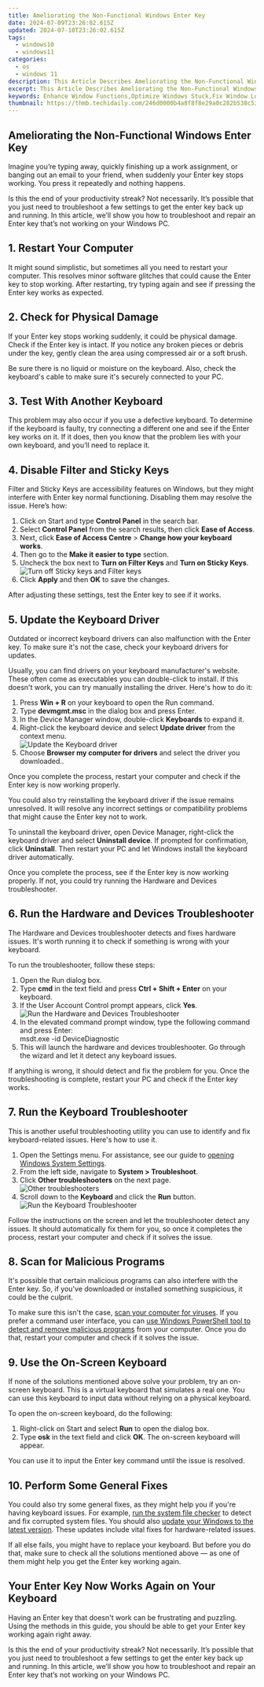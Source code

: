 ```yaml
---
title: Ameliorating the Non-Functional Windows Enter Key
date: 2024-07-09T23:26:02.615Z
updated: 2024-07-10T23:26:02.615Z
tags:
  - windows10
  - windows11
categories:
  - os
  - windows 11
description: This Article Describes Ameliorating the Non-Functional Windows Enter Key
excerpt: This Article Describes Ameliorating the Non-Functional Windows Enter Key
keywords: Enhance Window Functions,Optimize Windows Stuck,Fix Window Lockup Issues,Improve Input Window Response,Rectify Delayed Keypress,Correct Non-Functioning Keys,Solve Slow Window Activation
thumbnail: https://thmb.techidaily.com/246d0000b4a8f8f8e29a0c282b538c53c7dcabe9e936ddda4c95b0a712854944.jpg
---
```


## Ameliorating the Non-Functional Windows Enter Key

 Imagine you’re typing away, quickly finishing up a work assignment, or banging out an email to your friend, when suddenly your Enter key stops working. You press it repeatedly and nothing happens.

 Is this the end of your productivity streak? Not necessarily. It’s possible that you just need to troubleshoot a few settings to get the enter key back up and running. In this article, we’ll show you how to troubleshoot and repair an Enter key that’s not working on your Windows PC.

## 1\. Restart Your Computer

 It might sound simplistic, but sometimes all you need to restart your computer. This resolves minor software glitches that could cause the Enter key to stop working. After restarting, try typing again and see if pressing the Enter key works as expected.

## 2\. Check for Physical Damage

 If your Enter key stops working suddenly, it could be physical damage. Check if the Enter key is intact. If you notice any broken pieces or debris under the key, gently clean the area using compressed air or a soft brush.

 Be sure there is no liquid or moisture on the keyboard. Also, check the keyboard's cable to make sure it's securely connected to your PC.

## 3\. Test With Another Keyboard

 This problem may also occur if you use a defective keyboard. To determine if the keyboard is faulty, try connecting a different one and see if the Enter key works on it. If it does, then you know that the problem lies with your own keyboard, and you’ll need to replace it.

## 4\. Disable Filter and Sticky Keys

 Filter and Sticky Keys are accessibility features on Windows, but they might interfere with Enter key normal functioning. Disabling them may resolve the issue. Here’s how:

1. Click on Start and type **Control Panel** in the search bar.
2. Select **Control Panel** from the search results, then click **Ease of Access**.
3. Next, click **Ease of Access Centre** \> **Change how your keyboard works**.
4. Then go to the **Make it easier to type** section.
5. Uncheck the box next to **Turn on Filter Keys** and **Turn on Sticky Keys**.  
![Turn off Sticky keys and Filter keys](https://static1.makeuseofimages.com/wordpress/wp-content/uploads/2023/03/turn-off-sticky-keys-and-filter-keys.jpg)
6. Click **Apply** and then **OK** to save the changes.

 After adjusting these settings, test the Enter key to see if it works.

## 5\. Update the Keyboard Driver

 Outdated or incorrect keyboard drivers can also malfunction with the Enter key. To make sure it's not the case, check your keyboard drivers for updates.

 Usually, you can find drivers on your keyboard manufacturer's website. These often come as executables you can double-click to install. If this doesn't work, you can try manually installing the driver. Here's how to do it:

1. Press **Win + R** on your keyboard to open the Run command.
2. Type **devmgmt.msc** in the dialog box and press Enter.
3. In the Device Manager window, double-click **Keyboards** to expand it.
4. Right-click the keyboard device and select **Update driver** from the context menu.  
![Update the Keyboard driver](https://static1.makeuseofimages.com/wordpress/wp-content/uploads/2023/03/update-the-keyboard-driver.jpg)
5. Choose **Browser my computer for drivers** and select the driver you downloaded..

 Once you complete the process, restart your computer and check if the Enter key is now working properly.

 You could also try reinstalling the keyboard driver if the issue remains unresolved. It will resolve any incorrect settings or compatibility problems that might cause the Enter key not to work.

 To uninstall the keyboard driver, open Device Manager, right-click the keyboard driver and select **Uninstall device**. If prompted for confirmation, click **Uninstall**. Then restart your PC and let Windows install the keyboard driver automatically.

 Once you complete the process, see if the Enter key is now working properly. If not, you could try running the Hardware and Devices troubleshooter.

## 6\. Run the Hardware and Devices Troubleshooter

 The Hardware and Devices troubleshooter detects and fixes hardware issues. It's worth running it to check if something is wrong with your keyboard.

 To run the troubleshooter, follow these steps:

1. Open the Run dialog box.
2. Type **cmd** in the text field and press **Ctrl + Shift + Enter** on your keyboard.
3. If the User Account Control prompt appears, click **Yes**.  
![Run the Hardware and Devices Troubleshooter](https://static1.makeuseofimages.com/wordpress/wp-content/uploads/2023/03/run-the-hardware-and-devices-troubleshooter.jpg)
4. In the elevated command prompt window, type the following command and press Enter:  
msdt.exe -id DeviceDiagnostic
5. This will launch the hardware and devices troubleshooter. Go through the wizard and let it detect any keyboard issues.

 If anything is wrong, it should detect and fix the problem for you. Once the troubleshooting is complete, restart your PC and check if the Enter key works.

## 7\. Run the Keyboard Troubleshooter

 This is another useful troubleshooting utility you can use to identify and fix keyboard-related issues. Here's how to use it.

1. Open the Settings menu. For assistance, see our guide to [opening Windows System Settings](https://www.makeuseof.com/windows-ways-to-open-system-settings/).
2. From the left side, navigate to **System > Troubleshoot**.
3. Click **Other troubleshooters** on the next page.  
![Other troubleshooters](https://static1.makeuseofimages.com/wordpress/wp-content/uploads/2023/05/other-troubleshooters.jpg)
4. Scroll down to the **Keyboard** and click the **Run** button.  
![Run the Keyboard Troubleshooter](https://static1.makeuseofimages.com/wordpress/wp-content/uploads/2023/03/run-the-keyboard-troubleshooter.jpg)

 Follow the instructions on the screen and let the troubleshooter detect any issues. It should automatically fix them for you, so once it completes the process, restart your computer and check if it solves the issue.

## 8\. Scan for Malicious Programs

 It's possible that certain malicious programs can also interfere with the Enter key. So, if you've downloaded or installed something suspicious, it could be the culprit.

 To make sure this isn't the case, [scan your computer for viruses](https://www.makeuseof.com/scan-for-viruses-without-buying-antivirus-software/). If you prefer a command user interface, you can [use Windows PowerShell tool to detect and remove malicious programs](https://www.makeuseof.com/how-to-use-powershell-to-scan-windows-10-for-malware/) from your computer. Once you do that, restart your computer and check if it solves the issue.

## 9\. Use the On-Screen Keyboard

 If none of the solutions mentioned above solve your problem, try an on-screen keyboard. This is a virtual keyboard that simulates a real one. You can use this keyboard to input data without relying on a physical keyboard.

 To open the on-screen keyboard, do the following:

1. Right-click on Start and select **Run** to open the dialog box.
2. Type **osk** in the text field and click **OK**. The on-screen keyboard will appear.

 You can use it to input the Enter key command until the issue is resolved.

## 10\. Perform Some General Fixes

 You could also try some general fixes, as they might help you if you're having keyboard issues. For example, [run the system file checker](https://www.makeuseof.com/system-file-checker-sfc-windows/) to detect and fix corrupted system files. You should also [update your Windows to the latest version](https://www.makeuseof.com/update-windows-manually/). These updates include vital fixes for hardware-related issues.

 If all else fails, you might have to replace your keyboard. But before you do that, make sure to check all the solutions mentioned above — as one of them might help you get the Enter key working again.

## Your Enter Key Now Works Again on Your Keyboard

 Having an Enter key that doesn't work can be frustrating and puzzling. Using the methods in this guide, you should be able to get your Enter key working again right away.

 Is this the end of your productivity streak? Not necessarily. It’s possible that you just need to troubleshoot a few settings to get the enter key back up and running. In this article, we’ll show you how to troubleshoot and repair an Enter key that’s not working on your Windows PC.



<ins class="adsbygoogle"
      style="display:block"
      data-ad-client="ca-pub-7571918770474297"
      data-ad-slot="8358498916"
      data-ad-format="auto"
      data-full-width-responsive="true"></ins>